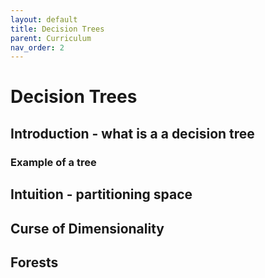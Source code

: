```yaml
---
layout: default
title: Decision Trees
parent: Curriculum
nav_order: 2
---
```


# Decision Trees
## Introduction - what is a a decision tree
### Example of a tree
## Intuition - partitioning space
## Curse of Dimensionality
## Forests
